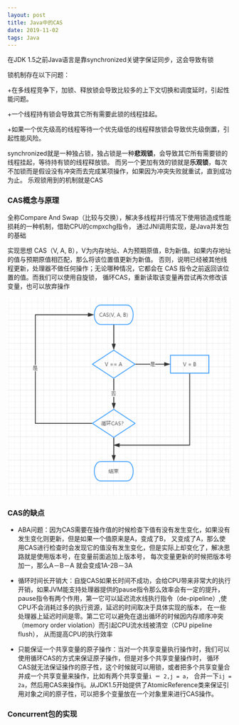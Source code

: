 ```yaml
---
layout: post
title: Java中的CAS
date: 2019-11-02
tags: Java
---
```


在JDK 1.5之前Java语言是靠synchronized关键字保证同步，这会导致有锁

锁机制存在以下问题：

+在多线程竞争下，加锁、释放锁会导致比较多的上下文切换和调度延时，引起性能问题。

+一个线程持有锁会导致其它所有需要此锁的线程挂起。

+如果一个优先级高的线程等待一个优先级低的线程释放锁会导致优先级倒置，引起性能风险。

synchronized就是一种独占锁，独占锁是一种**悲观锁**，会导致其它所有需要锁的线程挂起，等待持有锁的线程释放锁。
而另一个更加有效的锁就是**乐观锁**，每次不加锁而是假设没有冲突而去完成某项操作，如果因为冲突失败就重试，直到成功为止。
乐观锁用到的机制就是CAS

### **CAS概念与原理**

全称Compare And Swap（比较与交换），解决多线程并行情况下使用锁造成性能损耗的一种机制，借助CPU的cmpxchg指令，
通过JNI调用实现，是Java并发包的基础

实现思想 CAS（V, A, B），V为内存地址、A为预期原值，B为新值。如果内存地址的值与预期原值相匹配，那么将该位置值更新为新值。
否则，说明已经被其他线程更新，处理器不做任何操作；无论哪种情况，它都会在 CAS 指令之前返回该位置的值。而我们可以使用自旋锁，
循环CAS，重新读取该变量再尝试再次修改该变量，也可以放弃操作

![](/images/posts/Java内存区域/a2.png)

### **CAS的缺点**

+ ABA问题：因为CAS需要在操作值的时候检查下值有没有发生变化，如果没有发生变化则更新，但是如果一个值原来是A，变成了B，
又变成了A，那么使用CAS进行检查时会发现它的值没有发生变化，但是实际上却变化了，解决思路就是使用版本号，在变量前面追加上版本号，
每次变量更新的时候把版本号加一，那么A－B－A 就会变成1A-2B－3A  

+ 循环时间长开销大：自旋CAS如果长时间不成功，会给CPU带来非常大的执行开销，如果JVM能支持处理器提供的pause指令那么效率会有一定的提升，
pause指令有两个作用，第一它可以延迟流水线执行指令（de-pipeline）,使CPU不会消耗过多的执行资源，延迟的时间取决于具体实现的版本，
在一些处理器上延迟时间是零。第二它可以避免在退出循环的时候因内存顺序冲突（memory order violation）而引起CPU流水线被清空（CPU pipeline flush），
从而提高CPU的执行效率

+ 只能保证一个共享变量的原子操作：当对一个共享变量执行操作时，我们可以使用循环CAS的方式来保证原子操作，但是对多个共享变量操作时，
循环CAS就无法保证操作的原子性，这个时候就可以用锁，或者把多个共享变量合并成一个共享变量来操作，比如有两个共享变量```i ＝ 2,j = a```，
合并一下```ij = 2a```，然后用CAS来操作ij。从JDK1.5开始提供了AtomicReference类来保证引用对象之间的原子性，可以把多个变量放在一个对象里来进行CAS操作。

### **Concurrent包的实现**

